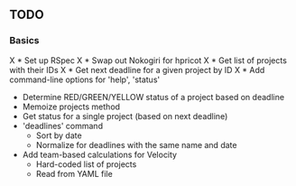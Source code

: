 ## TODO

### Basics

X * Set up RSpec
X * Swap out Nokogiri for hpricot
X * Get list of projects with their IDs
X * Get next deadline for a given project by ID
X * Add command-line options for 'help', 'status'
* Determine RED/GREEN/YELLOW status of a project based on deadline
* Memoize projects method
* Get status for a single project (based on next deadline)
* 'deadlines' command
  * Sort by date
  * Normalize for deadlines with the same name and date
* Add team-based calculations for Velocity
  * Hard-coded list of projects
  * Read from YAML file